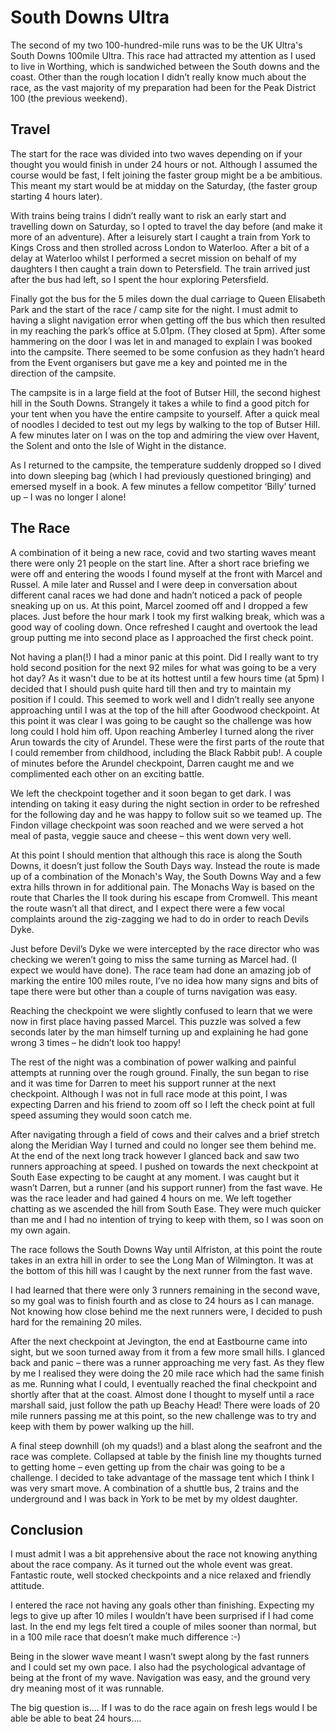 # South Downs Ultra

The second of my two 100-hundred-mile runs was to be the UK Ultra's South Downs 100mile Ultra. This race had attracted my attention as I used to live in Worthing, which is sandwiched between the South downs and the coast. Other than the rough location I didn’t really know much about the race, as the vast majority of my preparation had been for the Peak District 100 (the previous weekend).

## Travel

The start for the race was divided into two waves depending on if your thought you would finish in under 24 hours or not. Although I assumed the course would be fast, I felt joining the faster group might be a be ambitious. This meant my start would be at midday on the Saturday, (the faster group starting 4 hours later).

With trains being trains I didn’t really want to risk an early start and travelling down on Saturday, so I opted to travel the day before (and make it more of an adventure). After a leisurely start I caught a train from York to Kings Cross and then strolled across London to Waterloo. After a bit of a delay at Waterloo whilst I performed a secret mission on behalf of my daughters I then caught a train down to Petersfield. The train arrived just after the bus had left, so I spent the hour exploring Petersfield.

Finally got the bus for the 5 miles down the dual carriage to Queen Elisabeth Park and the start of the race / camp site for the night. I must admit to having a slight navigation error when getting off the bus which then resulted in my reaching the park’s office at 5.01pm. (They closed at 5pm). After some hammering on the door I was let in and managed to explain I was booked into the campsite. There seemed to be some confusion as they hadn’t heard from the Event organisers but gave me a key and pointed me in the direction of the campsite.

The campsite is in a large field at the foot of Butser Hill, the second highest hill in the South Downs. Strangely it takes a while to find a good pitch for your tent when you have the entire campsite to yourself. After a quick meal of noodles I decided to test out my legs by walking to the top of Butser Hill. A few minutes later on I was on the top and admiring the view over Havent, the Solent and onto the Isle of Wight in the distance.

As I returned to the campsite, the temperature suddenly dropped so I dived into down sleeping bag (which I had previously questioned bringing) and emersed myself in a book. A few minutes a fellow competitor ‘Billy’ turned up – I was no longer I alone!

## The Race
A combination of it being a new race, covid and two starting waves meant there were only 21 people on the start line. After a short race briefing we were off and entering the woods I found myself at the front with Marcel and Russel. A mile later and Russel and I were deep in conversation about different
canal races we had done and hadn’t noticed a pack of people sneaking up on us. At this point, Marcel zoomed off and I dropped a few places. Just before the hour mark I took my first walking break, which was a good way of cooling down. Once refreshed I caught and overtook the lead group putting me into
second place as I approached the first check point.

Not having a plan(!) I had a minor panic at this point. Did I really want to try hold second position for the next 92 miles for what was going to be a very hot day? As it wasn't due to be at its hottest until a few hours time (at 5pm) I decided that I should push quite hard till then and try to maintain my position if
I could. This seemed to work well and I didn’t really see anyone approaching until I was at the top of the hill after Goodwood checkpoint. At this point it was clear I was going to be caught so the challenge was how long could I hold him off. Upon reaching Amberley I turned along the river Arun towards the city of Arundel. These were the first parts of the route that I could remember from childhood, including the Black Rabbit pub!. A couple of minutes before the Arundel checkpoint, Darren caught me and we complimented each other on an exciting battle.

We left the checkpoint together and it soon began to get dark. I was intending on taking it easy during the night section in order to be refreshed for the following day and he was happy to follow suit so we teamed up. The Findon village checkpoint was soon reached and we were served a hot meal of pasta, veggie sauce and cheese – this went down very well. 

At this point I should mention that although this race is along the South Downs, it doesn’t just follow the South Days way. Instead the route is made up of a combination of the Monach's Way, the South Downs Way and a few extra hills thrown in for additional pain. The Monachs Way is based on the route that
Charles the II took during his escape from Cromwell. This meant the route wasn’t all that direct, and I expect there were a few vocal complaints around the zig-zagging we had to do in order to reach Devils Dyke.

Just before Devil’s Dyke we were intercepted by the race director who was checking we weren’t going to miss the same turning as Marcel had. (I expect we would have done). The race team had done an amazing job of marking the entire 100 miles route, I’ve no idea how many signs and bits of tape there were but
other than a couple of turns navigation was easy.

Reaching the checkpoint we were slightly confused to learn that we were now in first place having passed
Marcel. This puzzle was solved a few seconds later by the man himself turning up and explaining he had
gone wrong 3 times – he didn’t look too happy!

The rest of the night was a combination of power walking and painful attempts at running over the rough
ground. Finally, the sun began to rise and it was time for Darren to meet his support runner at the next
checkpoint. Although I was not in full race mode at this point, I was expecting Darren and his friend to
zoom off so I left the check point at full speed assuming they would soon catch me.


After navigating through a field of cows and their calves and a brief stretch along the Meridian Way I
turned and could no longer see them behind me. At the end of the next long track however I glanced back
and saw two runners approaching at speed. I pushed on towards the next checkpoint at South Ease
expecting to be caught at any moment. I was caught but it wasn’t Darren, but a runner (and his support
runner) from the fast wave. He was the race leader and had gained 4 hours on me. We left together
chatting as we ascended the hill from South Ease. They were much quicker than me and I had no intention
of trying to keep with them, so I was soon on my own again.

The race follows the South Downs Way until Alfriston, at this point the route takes in an extra hill in
order to see the Long Man of Wilmington. It was at the bottom of this hill was I caught by the next runner from
the fast wave.

I had learned that there were only 3 runners remaining in the second wave, so my goal was to finish
fourth and as close to 24 hours as I can manage. Not knowing how close behind me the next runners were,
I decided to push hard for the remaining 20 miles.

After the next checkpoint at Jevington, the end at Eastbourne came into sight, but we soon turned away
from it from a few more small hills. I glanced back and panic – there was a runner approaching me very
fast. As they flew by me I realised they were doing the 20 mile race which had the same finish as me.
Running what I could, I eventually reached the final checkpoint and shortly after that at the coast. Almost
done I thought to myself until a race marshall said, just follow the path up Beachy Head! There were loads
of 20 mile runners passing me at this point, so the new challenge was to try and keep with them by power
walking up the hill.

A final steep downhill (oh my quads!) and a blast along the seafront and the race was complete.
Collapsed at table by the finish line my thoughts turned to getting home – even getting up from the
chair was going to be a challenge. I decided to take advantage of the massage tent which I think I was
very smart move. A combination of a shuttle bus, 2 trains and the underground and I was back in York to
be met by my oldest daughter.

## Conclusion
I must admit I was a bit apprehensive about the race not knowing anything about the race company. As it
turned out the whole event was great. Fantastic route, well stocked checkpoints and a nice relaxed and
friendly attitude.

I entered the race not having any goals other than finishing. Expecting my legs to give up after 10
miles I wouldn’t have been surprised if I had come last. In the end my legs felt tired a couple of miles
sooner than normal, but in a 100 mile race that doesn’t make much difference :-)

Being in the slower wave meant I wasn’t swept along by the fast runners and I could set my own pace. I
also had the psychological advantage of being at the front of my wave. Navigation was easy, and the ground very dry
meaning most of it was runnable.

The big question is…. If I was to do the race again on fresh legs would I be able be able to beat 24
hours….